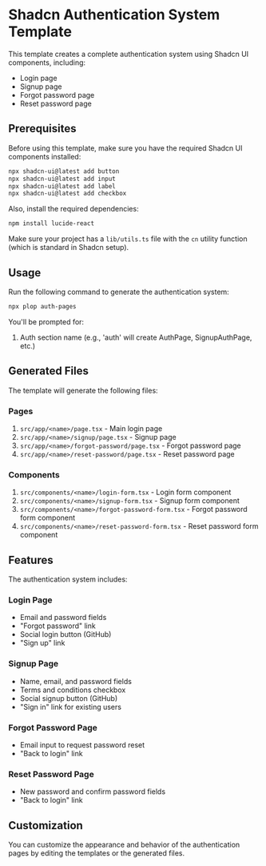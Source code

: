 # Shadcn Authentication System Template

This template creates a complete authentication system using Shadcn UI components, including:

- Login page
- Signup page
- Forgot password page
- Reset password page

## Prerequisites

Before using this template, make sure you have the required Shadcn UI components installed:

```bash
npx shadcn-ui@latest add button
npx shadcn-ui@latest add input
npx shadcn-ui@latest add label
npx shadcn-ui@latest add checkbox
```

Also, install the required dependencies:

```bash
npm install lucide-react
```

Make sure your project has a `lib/utils.ts` file with the `cn` utility function (which is standard in Shadcn setup).

## Usage

Run the following command to generate the authentication system:

```bash
npx plop auth-pages
```

You'll be prompted for:

1. Auth section name (e.g., 'auth' will create AuthPage, SignupAuthPage, etc.)

## Generated Files

The template will generate the following files:

### Pages

1. `src/app/<name>/page.tsx` - Main login page
2. `src/app/<name>/signup/page.tsx` - Signup page
3. `src/app/<name>/forgot-password/page.tsx` - Forgot password page
4. `src/app/<name>/reset-password/page.tsx` - Reset password page

### Components

1. `src/components/<name>/login-form.tsx` - Login form component
2. `src/components/<name>/signup-form.tsx` - Signup form component
3. `src/components/<name>/forgot-password-form.tsx` - Forgot password form component
4. `src/components/<name>/reset-password-form.tsx` - Reset password form component

## Features

The authentication system includes:

### Login Page

- Email and password fields
- "Forgot password" link
- Social login button (GitHub)
- "Sign up" link

### Signup Page

- Name, email, and password fields
- Terms and conditions checkbox
- Social signup button (GitHub)
- "Sign in" link for existing users

### Forgot Password Page

- Email input to request password reset
- "Back to login" link

### Reset Password Page

- New password and confirm password fields
- "Back to login" link

## Customization

You can customize the appearance and behavior of the authentication pages by editing the templates or the generated files.

